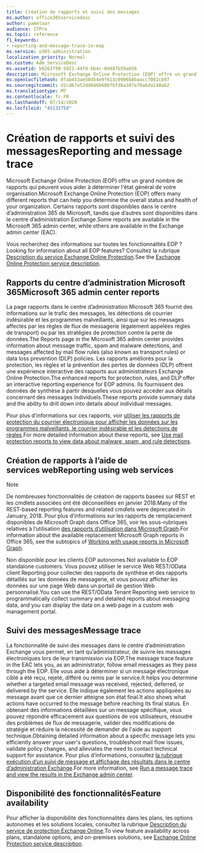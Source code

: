 ```yaml
---
title: Création de rapports et suivi des messages
ms.author: office365servicedesc
author: pamelaar
audience: ITPro
ms.topic: reference
f1_keywords:
- reporting-and-message-trace-in-eop
ms.service: o365-administration
localization_priority: Normal
ms.custom: Adm_ServiceDesc
ms.assetid: b9263f99-5921-44fd-bb4c-0d487b59a656
description: Microsoft Exchange Online Protection (EOP) offre un grand nombre de rapports qui peuvent vous aider à déterminer l'état général de votre organisation. Certains rapports sont disponibles dans le centre d’administration 365 de Microsoft, tandis que d’autres sont disponibles dans le centre d’administration Exchange.
ms.openlocfilehash: 0fab453ae50454e9f613c0996b8baacc7081cb97
ms.sourcegitcommit: d2cd67e52dd646b68bfbfd8a387e70a6da140a62
ms.translationtype: MT
ms.contentlocale: fr-FR
ms.lasthandoff: 07/14/2020
ms.locfileid: "45132758"
---
```

# <a name="reporting-and-message-trace"></a><span data-ttu-id="c3a23-104">Création de rapports et suivi des messages</span><span class="sxs-lookup"><span data-stu-id="c3a23-104">Reporting and message trace</span></span>

<span data-ttu-id="c3a23-105">Microsoft Exchange Online Protection (EOP) offre un grand nombre de rapports qui peuvent vous aider à déterminer l'état général de votre organisation.</span><span class="sxs-lookup"><span data-stu-id="c3a23-105">Microsoft Exchange Online Protection (EOP) offers many different reports that can help you determine the overall status and health of your organization.</span></span> <span data-ttu-id="c3a23-106">Certains rapports sont disponibles dans le centre d’administration 365 de Microsoft, tandis que d’autres sont disponibles dans le centre d’administration Exchange.</span><span class="sxs-lookup"><span data-stu-id="c3a23-106">Some reports are available in the Microsoft 365 admin center, while others are available in the Exchange admin center (EAC).</span></span>

<span data-ttu-id="c3a23-107">Vous recherchez des informations sur toutes les fonctionnalités EOP ?</span><span class="sxs-lookup"><span data-stu-id="c3a23-107">Looking for information about all EOP features?</span></span> <span data-ttu-id="c3a23-108">Consultez la rubrique [Description du service Exchange Online Protection](exchange-online-protection-service-description.md).</span><span class="sxs-lookup"><span data-stu-id="c3a23-108">See the [Exchange Online Protection service description](exchange-online-protection-service-description.md).</span></span>

## <a name="microsoft-365-admin-center-reports"></a><span data-ttu-id="c3a23-109">Rapports du centre d’administration Microsoft 365</span><span class="sxs-lookup"><span data-stu-id="c3a23-109">Microsoft 365 admin center reports</span></span>

<span data-ttu-id="c3a23-110">La page rapports dans le centre d’administration Microsoft 365 fournit des informations sur le trafic des messages, les détections de courrier indésirable et les programmes malveillants, ainsi que sur les messages affectés par les règles de flux de messagerie (également appelées règles de transport) ou par les stratégies de protection contre la perte de données.</span><span class="sxs-lookup"><span data-stu-id="c3a23-110">The Reports page in the Microsoft 365 admin center provides information about message traffic, spam and malware detections, and messages affected by mail flow rules (also known as transport rules) or data loss prevention (DLP) policies.</span></span> <span data-ttu-id="c3a23-111">Les rapports améliorés pour la protection, les règles et la prévention des pertes de données (DLP) offrent une expérience interactive des rapports aux administrateurs Exchange Online Protection.</span><span class="sxs-lookup"><span data-stu-id="c3a23-111">The enhanced reports for protection, rules, and DLP offer an interactive reporting experience for EOP admins.</span></span> <span data-ttu-id="c3a23-112">Ils fournissent des données de synthèse à partir desquelles vous pouvez accéder aux détails concernant des messages individuels.</span><span class="sxs-lookup"><span data-stu-id="c3a23-112">These reports provide summary data and the ability to drill down into details about individual messages.</span></span>

<span data-ttu-id="c3a23-113">Pour plus d’informations sur ces rapports, voir [utiliser les rapports de protection du courrier électronique pour afficher les données sur les programmes malveillants, le courrier indésirable et les détections de règles](https://docs.microsoft.com/exchange/monitoring/use-mail-protection-reports).</span><span class="sxs-lookup"><span data-stu-id="c3a23-113">For more detailed information about these reports, see [Use mail protection reports to view data about malware, spam, and rule detections](https://docs.microsoft.com/exchange/monitoring/use-mail-protection-reports).</span></span>

## <a name="reporting-using-web-services"></a><span data-ttu-id="c3a23-114">Création de rapports à l’aide de services web</span><span class="sxs-lookup"><span data-stu-id="c3a23-114">Reporting using web services</span></span>

> [!NOTE]
> <span data-ttu-id="c3a23-115">De nombreuses fonctionnalités de création de rapports basées sur REST et les cmdlets associées ont été déconseillées en janvier 2018.</span><span class="sxs-lookup"><span data-stu-id="c3a23-115">Many of the REST-based reporting features and related cmdlets were deprecated in January, 2018.</span></span> <span data-ttu-id="c3a23-116">Pour plus d’informations sur les rapports de remplacement disponibles de Microsoft Graph dans Office 365, voir les sous-rubriques relatives à l’utilisation [des rapports d’utilisation dans Microsoft Graph](https://go.microsoft.com/fwlink/p/?LinkID=865135).</span><span class="sxs-lookup"><span data-stu-id="c3a23-116">For information about the available replacement Microsoft Graph reports in Office 365, see the subtopics of [Working with usage reports in Microsoft Graph](https://go.microsoft.com/fwlink/p/?LinkID=865135).</span></span>

<span data-ttu-id="c3a23-117">Non disponible pour les clients EOP autonomes.</span><span class="sxs-lookup"><span data-stu-id="c3a23-117">Not available to EOP standalone customers.</span></span> <span data-ttu-id="c3a23-118">Vous pouvez utiliser le service Web REST/OData client Reporting pour collecter des rapports de synthèse et des rapports détaillés sur les données de messagerie, et vous pouvez afficher les données sur une page Web dans un portail de gestion Web personnalisé.</span><span class="sxs-lookup"><span data-stu-id="c3a23-118">You can use the REST/OData Tenant Reporting web service to programmatically collect summary and detailed reports about messaging data, and you can display the data on a web page in a custom web management portal.</span></span>

## <a name="message-trace"></a><span data-ttu-id="c3a23-119">Suivi des messages</span><span class="sxs-lookup"><span data-stu-id="c3a23-119">Message trace</span></span>

<span data-ttu-id="c3a23-120">La fonctionnalité de suivi des messages dans le centre d’administration Exchange vous permet, en tant qu’administrateur, de suivre les messages électroniques lors de leur transmission via EOP.</span><span class="sxs-lookup"><span data-stu-id="c3a23-120">The message trace feature in the EAC lets you, as an administrator, follow email messages as they pass through the EOP.</span></span> <span data-ttu-id="c3a23-121">Elle vous aide à déterminer si un message électronique ciblé a été reçu, rejeté, différé ou remis par le service.</span><span class="sxs-lookup"><span data-stu-id="c3a23-121">It helps you determine whether a targeted email message was received, rejected, deferred, or delivered by the service.</span></span> <span data-ttu-id="c3a23-122">Elle indique également les actions appliquées au message avant que ce dernier atteigne son état final.</span><span class="sxs-lookup"><span data-stu-id="c3a23-122">It also shows what actions have occurred to the message before reaching its final status.</span></span> <span data-ttu-id="c3a23-123">En obtenant des informations détaillées sur un message spécifique, vous pouvez répondre efficacement aux questions de vos utilisateurs, résoudre des problèmes de flux de messagerie, valider des modifications de stratégie et réduire la nécessité de demander de l'aide au support technique.</span><span class="sxs-lookup"><span data-stu-id="c3a23-123">Obtaining detailed information about a specific message lets you efficiently answer your user's questions, troubleshoot mail flow issues, validate policy changes, and alleviates the need to contact technical support for assistance.</span></span> <span data-ttu-id="c3a23-124">Pour plus d’informations, consultez [la rubrique exécution d’un suivi de message et affichage des résultats dans le centre d’administration Exchange](https://docs.microsoft.com/exchange/monitoring/trace-an-email-message/run-a-message-trace-and-view-results).</span><span class="sxs-lookup"><span data-stu-id="c3a23-124">For more information, see [Run a message trace and view the results in the Exchange admin center](https://docs.microsoft.com/exchange/monitoring/trace-an-email-message/run-a-message-trace-and-view-results).</span></span>

## <a name="feature-availability"></a><span data-ttu-id="c3a23-125">Disponibilité des fonctionnalités</span><span class="sxs-lookup"><span data-stu-id="c3a23-125">Feature availability</span></span>

<span data-ttu-id="c3a23-126">Pour afficher la disponibilité des fonctionnalités dans les plans, les options autonomes et les solutions locales, consultez la rubrique [Description du service de protection Exchange Online](exchange-online-protection-service-description.md).</span><span class="sxs-lookup"><span data-stu-id="c3a23-126">To view feature availability across plans, standalone options, and on-premises solutions, see [Exchange Online Protection service description](exchange-online-protection-service-description.md).</span></span>
